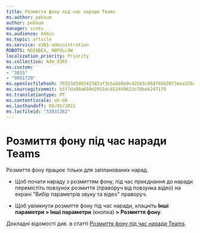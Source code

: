 ```yaml
---
title: Розмиття фону під час наради Teams
ms.author: pebaum
author: pebaum
manager: scotv
ms.audience: Admin
ms.topic: article
ms.service: o365-administration
ROBOTS: NOINDEX, NOFOLLOW
localization_priority: Priority
ms.collection: Adm_O365
ms.custom:
- "3815"
- "9001720"
ms.openlocfilehash: 7b553d5d0342382af3cbabb8e9c42583c404f88b28f3eea33642baef2863dcd7
ms.sourcegitcommit: b5f7da89a650d2915dc652449623c78be6247175
ms.translationtype: MT
ms.contentlocale: uk-UA
ms.lasthandoff: 08/05/2021
ms.locfileid: "53931362"
---
```

# <a name="blur-your-background-in-a-teams-meeting"></a>Розмиття фону під час наради Teams

Розмиття фону працює тільки для запланованих нарад.

- Щоб почати нараду з розмиттям фону, під час приєднання до наради перемістіть повзунок розмиття (праворуч від повзунка відео) на екрані "Вибір параметрів звуку та відео" праворуч.

- Щоб увімкнути розмиття фону під час наради, клацніть **Інші параметри > Інші параметри** (кнопка) **> Розмиття фону**.

Докладні відомості див. в статті [Розмиття фону під час наради Teams](https://support.office.com/article/Blur-your-background-in-a-Teams-meeting-f77a2381-443a-499d-825e-509a140f4780).